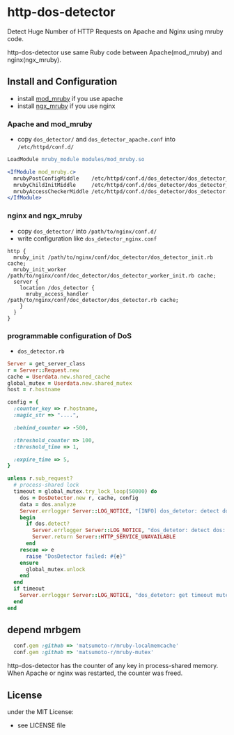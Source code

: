 # http-dos-detector

Detect Huge Number of HTTP Requests on Apache and Nginx using mruby code.

http-dos-detector use same Ruby code between Apache(mod_mruby) and nginx(ngx_mruby).

## Install and Configuration
- install [mod_mruby](https://github.com/matsumoto-r/mod_mruby) if you use apache
- install [ngx_mruby](https://github.com/matsumoto-r/ngx_mruby) if you use nginx

### Apache and mod_mruby
- copy `dos_detector/` and `dos_detector_apache.conf` into `/etc/httpd/conf.d/`
```apache
LoadModule mruby_module modules/mod_mruby.so

<IfModule mod_mruby.c>
  mrubyPostConfigMiddle    /etc/httpd/conf.d/dos_detector/dos_detector_init.rb cache
  mrubyChildInitMiddle     /etc/httpd/conf.d/dos_detector/dos_detector_worker_init.rb cache
  mrubyAccessCheckerMiddle /etc/httpd/conf.d/dos_detector/dos_detector.rb cache
</IfModule>
```

### nginx and ngx_mruby
- copy `dos_detector/` into `/path/to/nginx/conf.d/`
- write configuration like `dos_detector_nginx.conf`
```nginx
http {
  mruby_init /path/to/nginx/conf/doc_detector/dos_detector_init.rb cache;
  mruby_init_worker /path/to/nginx/conf/doc_detector/dos_detector_worker_init.rb cache;
  server {
    location /dos_detector {
      mruby_access_handler /path/to/nginx/conf/doc_detector/dos_detector.rb cache;
    }
  }
}
```
### programmable configuration of DoS
- `dos_detector.rb`
```ruby
Server = get_server_class
r = Server::Request.new
cache = Userdata.new.shared_cache
global_mutex = Userdata.new.shared_mutex
host = r.hostname

config = {
  :counter_key => r.hostname,
  :magic_str => "....",

  :behind_counter => -500,

  :threshold_counter => 100,
  :threshold_time => 1,

  :expire_time => 5,
}

unless r.sub_request?
  # process-shared lock
  timeout = global_mutex.try_lock_loop(50000) do
    dos = DosDetector.new r, cache, config
    data = dos.analyze
    Server.errlogger Server::LOG_NOTICE, "[INFO] dos_detetor: detect dos: #{data}"
    begin
      if dos.detect?
        Server.errlogger Server::LOG_NOTICE, "dos_detetor: detect dos: #{data}"
        Server.return Server::HTTP_SERVICE_UNAVAILABLE
      end
    rescue => e
      raise "DosDetector failed: #{e}"
    ensure
      global_mutex.unlock
    end
  end
  if timeout
    Server.errlogger Server::LOG_NOTICE, "dos_detetor: get timeout mutex lock, #{data}"
  end
end
```

## depend mrbgem
```ruby
  conf.gem :github => 'matsumoto-r/mruby-localmemcache'
  conf.gem :github => 'matsumoto-r/mruby-mutex'
```

http-dos-detector has the counter of any key in process-shared memory. When Apache or nginx was restarted, the counter was freed.

## License
under the MIT License:
- see LICENSE file

